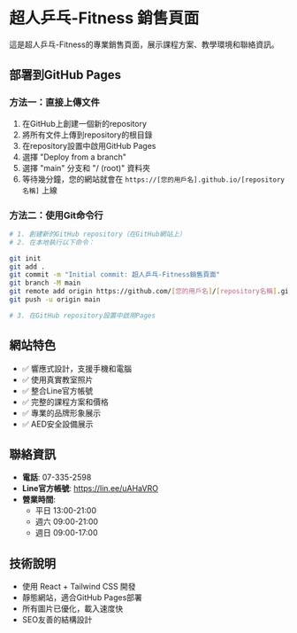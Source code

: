 # 超人乒乓-Fitness 銷售頁面

這是超人乒乓-Fitness的專業銷售頁面，展示課程方案、教學環境和聯絡資訊。

## 部署到GitHub Pages

### 方法一：直接上傳文件
1. 在GitHub上創建一個新的repository
2. 將所有文件上傳到repository的根目錄
3. 在repository設置中啟用GitHub Pages
4. 選擇 "Deploy from a branch" 
5. 選擇 "main" 分支和 "/ (root)" 資料夾
6. 等待幾分鐘，您的網站就會在 `https://[您的用戶名].github.io/[repository名稱]` 上線

### 方法二：使用Git命令行
```bash
# 1. 創建新的GitHub repository（在GitHub網站上）
# 2. 在本地執行以下命令：

git init
git add .
git commit -m "Initial commit: 超人乒乓-Fitness銷售頁面"
git branch -M main
git remote add origin https://github.com/[您的用戶名]/[repository名稱].git
git push -u origin main

# 3. 在GitHub repository設置中啟用Pages
```

## 網站特色

- ✅ 響應式設計，支援手機和電腦
- ✅ 使用真實教室照片
- ✅ 整合Line官方帳號
- ✅ 完整的課程方案和價格
- ✅ 專業的品牌形象展示
- ✅ AED安全設備展示

## 聯絡資訊

- **電話**: 07-335-2598
- **Line官方帳號**: https://lin.ee/uAHaVRO
- **營業時間**: 
  - 平日 13:00-21:00
  - 週六 09:00-21:00
  - 週日 09:00-17:00

## 技術說明

- 使用 React + Tailwind CSS 開發
- 靜態網站，適合GitHub Pages部署
- 所有圖片已優化，載入速度快
- SEO友善的結構設計

